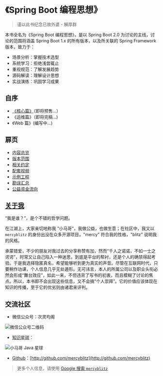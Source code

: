 # 《Spring Boot 编程思想》

> 谨以此书纪念已故外婆 - 解厚群

本书全名为《Spring Boot 编程思想》，是以 Spring Boot 2.0 为讨论的主线，讨论的范围将涵盖 Spring Boot 1.x 的所有版本，以及所关联的 Spring Framework 版本，致力于：

- 场景分析：掌握技术选型
- 系统学习：拒绝浅尝辄止
- 重视规范：了解发展趋势
- 源码解读：理解设计思想
- 实战演练：巩固学习成果




## 自序

- [《核心篇》](https://mercyblitz.github.io/books/thinking-in-spring-boot/core/preface/)（即将预售...）
- 《运维篇》（即将完稿...)
- 《Web 篇》(编写中...)




## 扉页

- [内容总览](https://mercyblitz.github.io/books/thinking-in-spring-boot/overview/)
- [版本范围](https://mercyblitz.github.io/books/thinking-in-spring-boot/version/)
- [相关约定](https://mercyblitz.github.io/books/thinking-in-spring-boot/conventions/)
- [配套视频](https://mercyblitz.github.io/books/thinking-in-spring-boot/videos/)
- [示例工程](https://mercyblitz.github.io/books/thinking-in-spring-boot/samples/)
- [勘误汇总](https://mercyblitz.github.io/books/thinking-in-spring-boot/revision/)
- [公益资金流向](https://mercyblitz.github.io/books/thinking-in-spring-boot/donate/)




## [关于我](https://mercyblitz.github.io/books/thinking-in-spring-boot/about/)

“我是谁？”，是个不错的哲学问题。

在江湖上，大家亲切地称我 “小马哥“，我做公益，也做生意；在社区中，我又以 `mercyblitz` 的身份出没在众多开源项目，"mercy" 符合我的性格，"blitz" 说明我的风格。

承蒙错爱，不少的朋友对我过去的分享称赞有加，然而“千人之诺诺，不如一士之谔谔”，时常又让自己陷入一种迷思，到底是平台的帮衬，还是个人的确禁得起考验。于是我选择隐匿真名，希望能够听到更为真实的声音。尽管在互联网时代，只要稍作功课，个人信息几乎无处遁形。无可讳言，本人的所属公司以及职业头衔必然会形成“舞台效应”，如此一来，不但违背了写书的初衷，而且模糊了讨论的焦点。所以，本书即不会出现这些信息，又不会搞“个人崇拜”。它的价值应该体现在知识的传播，至于它的优劣则由诸君来评判。




## 交流社区

- 微信公众号：次灵均阁
  

![微信公众号二维码](assets/my_mp_qrcode.jpg)

- [知识星球](https://t.zsxq.com/72rj2rr)：
  

![小马哥 Java 星球](assets/my_java_planet.png)

- [Github](http://github.com/mercyblitz)：[http://github.com/mercyblitz](http://github.com/mercyblitz)

> 更多个人信息，请使用 [Google 搜索 `mercyblitz`](https://www.google.com/search?q=mercyblitz)
